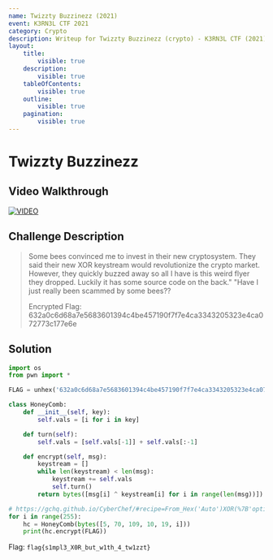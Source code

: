 ```yaml
---
name: Twizzty Buzzinezz (2021)
event: K3RN3L CTF 2021
category: Crypto
description: Writeup for Twizzty Buzzinezz (crypto) - K3RN3L CTF (2021) 💜
layout:
    title:
        visible: true
    description:
        visible: true
    tableOfContents:
        visible: true
    outline:
        visible: true
    pagination:
        visible: true
---
```


# Twizzty Buzzinezz

## Video Walkthrough

[![VIDEO](https://img.youtube.com/vi/jSyLy_SfoyQ/0.jpg)](https://youtu.be/jSyLy_SfoyQ "K3RN3L 2021: Twizzty Buzzinezz")

## Challenge Description

> Some bees convinced me to invest in their new cryptosystem. They said their new XOR keystream would revolutionize the crypto market. However, they quickly buzzed away so all I have is this weird flyer they dropped. Luckily it has some source code on the back." "Have I just really been scammed by some bees??
>
> Encrypted Flag: 632a0c6d68a7e5683601394c4be457190f7f7e4ca3343205323e4ca072773c177e6e

## Solution

```py
import os
from pwn import *

FLAG = unhex('632a0c6d68a7e5683601394c4be457190f7f7e4ca3343205323e4ca072773c177e6e')

class HoneyComb:
    def __init__(self, key):
        self.vals = [i for i in key]

    def turn(self):
        self.vals = [self.vals[-1]] + self.vals[:-1]

    def encrypt(self, msg):
        keystream = []
        while len(keystream) < len(msg):
            keystream += self.vals
            self.turn()
        return bytes([msg[i] ^ keystream[i] for i in range(len(msg))])

# https://gchq.github.io/CyberChef/#recipe=From_Hex('Auto')XOR(%7B'option':'Latin1','string':'flag%7B'%7D,'Standard',false)To_Decimal('Comma',false)&input=NjMyYTBjNmQ2OA
for i in range(255):
    hc = HoneyComb(bytes([5, 70, 109, 10, 19, i]))
    print(hc.encrypt(FLAG))
```

Flag: `flag{s1mpl3_X0R_but_w1th_4_tw1zzt}`

